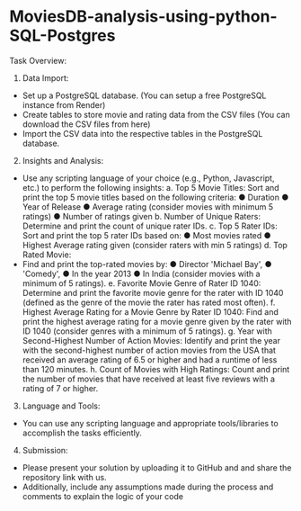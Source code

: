 # MoviesDB-analysis-using-python-SQL-Postgres

Task Overview:
1. Data Import:
- Set up a PostgreSQL database. (You can setup a free PostgreSQL instance from Render)
- Create tables to store movie and rating data from the CSV files
(You can download the CSV files from here)
- Import the CSV data into the respective tables in the PostgreSQL database.
2. Insights and Analysis:
- Use any scripting language of your choice (e.g., Python, Javascript, etc.) to perform the
following insights:
a. Top 5 Movie Titles: Sort and print the top 5 movie titles based on the following criteria:
● Duration
● Year of Release
● Average rating (consider movies with minimum 5 ratings)
● Number of ratings given
b. Number of Unique Raters: Determine and print the count of unique rater IDs.
c. Top 5 Rater IDs: Sort and print the top 5 rater IDs based on:
● Most movies rated
● Highest Average rating given (consider raters with min 5 ratings)
d. Top Rated Movie:
- Find and print the top-rated movies by:
● Director 'Michael Bay',
● 'Comedy',
● In the year 2013
● In India (consider movies with a minimum of 5 ratings).
e. Favorite Movie Genre of Rater ID 1040: Determine and print the favorite movie genre
for the rater with ID 1040 (defined as the genre of the movie the rater has rated most often).
f. Highest Average Rating for a Movie Genre by Rater ID 1040: Find and print the
highest average rating for a movie genre given by the rater with ID 1040 (consider genres with a
minimum of 5 ratings).
g. Year with Second-Highest Number of Action Movies: Identify and print the year with
the second-highest number of action movies from the USA that received an average rating of
6.5 or higher and had a runtime of less than 120 minutes.
h. Count of Movies with High Ratings: Count and print the number of movies that have
received at least five reviews with a rating of 7 or higher.
3. Language and Tools:
- You can use any scripting language and appropriate tools/libraries to accomplish the tasks
efficiently.
4. Submission:
- Please present your solution by uploading it to GitHub and and share the repository link with
us.
- Additionally, include any assumptions made during the process and comments to explain
the logic of your code
